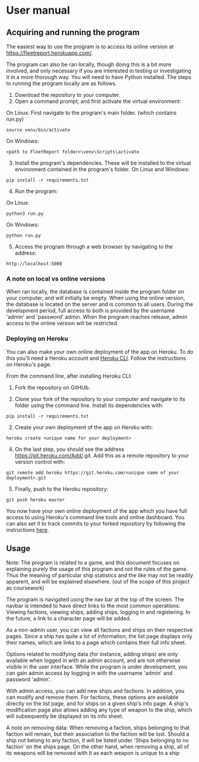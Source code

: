# User manual

## Acquiring and running the program

The easiest way to use the program is to access its online version at https://fleetreport.herokuapp.com/.

The program can also be ran locally, though doing this is a bit more involved, and only necessary if you are interested in testing or investigating it in a more thorough way. You will need to have Python installed. The steps to running the program locally are as follows.
1. Download the repository to your computer.
2. Open a command prompt, and first activate the virtual environment:

On Linux:
First navigate to the program's main folder. (which contains run.py)
```
source venv/bin/activate
```

On Windows:
```
<path to FleetReport folder>\venv\Scripts\activate
```

3. Install the program's dependencies. These will be installed to the virtual environment contained in the program's folder.
On Linux and Windows:

```
pip install -r requirements.txt
```

4. Run the program:

On Linux:
```
python3 run.py
```

On Windows:
```
python run.py
```

5. Access the program through a web browser by navigating to the address:
```
http://localhost:5000
```

### A note on local vs online versions
When ran locally, the database is contained inside the program folder on your computer, and will initially be empty. When using the online version, the database is located on the server and is common to all users. During the development period, full access to both is provided by the username 'admin' and 'password' admin. When the program reaches release, admin access to the online version will be restricted.

### Deploying on Heroku
You can also make your own online deployment of the app on Heroku. To do this you'll need a Heroku account and [Heroku CLI](https://devcenter.heroku.com/articles/heroku-cli). Follow the instructions on Heroku's page.

From the command line, after installing Heroku CLI:

1. Fork the repository on GitHUb.

3. Clone your fork of the repository to your computer and navigate to its folder using the command line. Install its dependencies with:
```
pip install -r requirements.txt
```

2. Create your own deployment of the app on Heroku with:
```
heroku create <unique name for your deployment>
```

4. On the last step, you should see the address https://git.heroku.com/Add/<unique name of your deployment>.git. Add this as a remote repository to your version control with:
```
git remote add heroku https://git.heroku.com/<unique name of your deployment>.git
```

5. Finally, push to the Heroku repository:
```
git push heroku master
```

You now have your own online deployment of the app which you have full access to using Heroku's command line tools and online dashboard. You can also set it to track commits to your forked repository by following the instructions [here](https://devcenter.heroku.com/articles/github-integration).


## Usage

Note: The program is related to a game, and this document focuses on explaining purely the usage of this program and not the rules of the game. Thus the meaning of particular ship statistics and the like may not be readily apparent, and will be explained elsewhere. (out of the scope of this project as coursework)

The program is navigated using the nav bar at the top of the screen. The navbar is intended to have direct links to the most common operations: Viewing factions, viewing ships, adding ships, logging in and registering. In the future, a link to a character page will be added.

As a non-admin user, you can view all factions and ships on their respective pages. Since a ship has quite a lot of information, the list page displays only their names, which are links to a page which contains their full info sheet.

Options related to modifying data (for instance, adding ships) are only available when logged in with an admin account, and are not otherwise visible in the user interface. While the program is under development, you can gain admin access by logging in with the username 'admin' and password 'admin'.

With admin access, you can add new ships and factions. In addition, you can modify and remove them. For factions, these options are available directly on the list page, and for ships on a given ship's info page. A ship's modification page also allows adding any type of weapon to the ship, which will subsequently be displayed on its info sheet.

A note on removing data: When removing a faction, ships belonging to that faction will remain, but their association to the faction will be lost. Should a ship not belong to any faction, it will be listed under 'Ships belonging to no faction' on the ships page.
On the other hand, when removing a ship, all of its weapons will be removed with it as each weapon is unique to a ship

